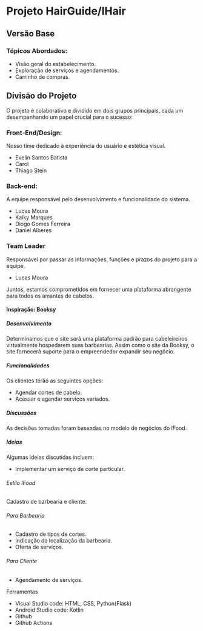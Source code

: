 <body>
<h1>Projeto HairGuide/IHair</h1>

<h2>Versão Base</h2>
<h3>Tópicos Abordados:</h3>
    <ul>
        <li>Visão geral do estabelecimento.</li>
        <li>Exploração de serviços e agendamentos.</li>
        <li>Carrinho de compras.</li>
    </ul>

<h2>Divisão do Projeto</h2>
    <p>O projeto é colaborativo e dividido em dois grupos principais, cada um desempenhando um papel crucial para o sucesso:</p>

<h3>Front-End/Design:</h3>
    <p>Nosso time dedicado à experiência do usuário e estética visual.</p>
    <ul>
        <li>Evelin Santos Batista</li>
        <li>Carol</li>
        <li>Thiago Stein</li>
    </ul>

<h3>Back-end:</h3>
    <p>A equipe responsável pelo desenvolvimento e funcionalidade do sistema.</p>
    <ul>
        <li>Lucas Moura</li>
        <li>Kaiky Marques</li>
        <li>Diogo Gomes Ferreira</li>
        <li>Daniel Alberes</li>
    </ul>

<h3>Team Leader</h3>
    <p>Responsável por passar as informações, funções e prazos do projeto para a equipe.</p>
    <ul>
        <li>Lucas Moura</li>
    </ul>


   <p>Juntos, estamos comprometidos em fornecer uma plataforma abrangente para todos os amantes de cabelos.</p>

<h4>Inspiração: Booksy</h4>
        
<h5>Desenvolvimento</h5>
        <p>Determinamos que o site será uma plataforma padrão para cabeleireiros virtualmente hospedarem suas barbearias. Assim como o site da Booksy, o site fornecerá suporte para o empreendedor expandir seu negócio.</p>
        
<h5>Funcionalidades</h5>
        <p>Os clientes terão as seguintes opções:</p>
        <ul>
            <li>Agendar cortes de cabelo.</li>
            <li>Acessar e agendar serviços variados.</li>
        </ul>
        
<h5>Discussões</h5>
        <p>As decisões tomadas foram baseadas no modelo de negócios do IFood.</p>
        
<h5>Ideias</h5>
        <p>Algumas ideias discutidas incluem:</p>
        <ul>
            <li>Implementar um serviço de corte particular.</li>
        </ul>
        
<h6>Estilo IFood</h6>
        <p>Cadastro de barbearia e cliente.</p>
        
<h6>Para Barbearia</h6>
        <ul>
            <li>Cadastro de tipos de cortes.</li>
            <li>Indicação da localização da barbearia.</li>
            <li>Oferta de serviços.</li>
        </ul>
        
<h6>Para Cliente</h6>
        <ul>
            <li>Agendamento de serviços.</li>
        </ul>
        
<h7>Ferramentas</h7>
        <ul>
            <li>Visual Studio code: HTML, CSS, Python(Flask)
            <li>Android Studio code: Kotlin
            <li>Github
            <li>Github Actions         
        </ul>


</body>
</html>
